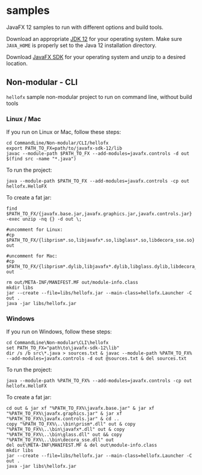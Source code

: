 # samples

JavaFX 12 samples to run with different options and build tools.

Download an appropriate [JDK 12](https://jdk.java.net/12/) for your operating system. Make sure `JAVA_HOME` 
is properly set to the Java 12 installation directory. 

Download [JavaFX SDK](https://gluonhq.com/products/javafx/) for your operating 
system and unzip to a desired location.

## Non-modular - CLI

`hellofx` sample non-modular project to run on command line, without build tools

### Linux / Mac

If you run on Linux or Mac, follow these steps:

    cd CommandLine/Non-modular/CLI/hellofx
    export PATH_TO_FX=path/to/javafx-sdk-12/lib
    javac --module-path $PATH_TO_FX --add-modules=javafx.controls -d out $(find src -name "*.java")
    
To run the project:
    
    java --module-path $PATH_TO_FX --add-modules=javafx.controls -cp out hellofx.HelloFX

To create a fat jar:

    find $PATH_TO_FX/{javafx.base.jar,javafx.graphics.jar,javafx.controls.jar} -exec unzip -nq {} -d out \;

    #uncomment for Linux:
    #cp $PATH_TO_FX/{libprism*.so,libjavafx*.so,libglass*.so,libdecora_sse.so} out

    #uncomment for Mac:
    #cp $PATH_TO_FX/{libprism*.dylib,libjavafx*.dylib,libglass.dylib,libdecora_sse.dylib} out

    rm out/META-INF/MANIFEST.MF out/module-info.class
    mkdir libs
    jar --create --file=libs/hellofx.jar --main-class=hellofx.Launcher -C out .
    java -jar libs/hellofx.jar


### Windows

If you run on Windows, follow these steps:

    cd CommandLine\Non-modular\CLI\hellofx
    set PATH_TO_FX="path\to\javafx-sdk-12\lib"
    dir /s /b src\*.java > sources.txt & javac --module-path %PATH_TO_FX% --add-modules=javafx.controls -d out @sources.txt & del sources.txt

To run the project:
    
    java --module-path %PATH_TO_FX% --add-modules=javafx.controls -cp out hellofx.HelloFX

To create a fat jar:

    cd out & jar xf "%PATH_TO_FX%\javafx.base.jar" & jar xf "%PATH_TO_FX%\javafx.graphics.jar" & jar xf "%PATH_TO_FX%\javafx.controls.jar" & cd ..
    copy "%PATH_TO_FX%\..\bin\prism*.dll" out & copy "%PATH_TO_FX%\..\bin\javafx*.dll" out & copy "%PATH_TO_FX%\..\bin\glass.dll" out && copy "%PATH_TO_FX%\..\bin\decora_sse.dll" out
    del out\META-INF\MANIFEST.MF & del out\module-info.class
    mkdir libs
    jar --create --file=libs/hellofx.jar --main-class=hellofx.Launcher -C out .
    java -jar libs\hellofx.jar

